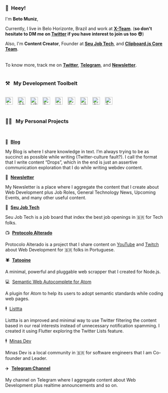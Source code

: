 ### 👋&nbsp;&nbsp;Heey!

I'm **Beto Muniz**, 

Currently, I live in Belo Horizonte, Brazil and work at **[X-Team](https://x-team.com/)**. 
(**so don't hesitate to DM me on [Twitter](https://twitter.com/obetomuniz) if you have interest to join us too 😎**)

Also, I'm **Content Creator**, Founder at **[Seu Job Tech](https://seujob.tech)**, and **[Clipboard.js Core Team](https://github.com/zenorocha/clipboard.js)**.
<br><br><br>
To know more, track me on **[Twitter](https://twitter.com/obetomuniz)**, **[Telegram](https://t.me/obetomuniz)**,  and **[Newsletter](https://beto.im/newsletter)**.
<br><br>
### ⚒&nbsp;&nbsp;&nbsp;My Development Toolbelt
<br><img alt="JavaScript" title="JavaScript" src="https://user-images.githubusercontent.com/1680157/87443764-4af82c80-c5cc-11ea-82c2-c368ee12cf6d.png" height="24">&nbsp;&nbsp;&nbsp;&nbsp;<img alt="CSS" title="CSS" src="https://user-images.githubusercontent.com/1680157/87443759-4a5f9600-c5cc-11ea-8ae0-715433c1f781.png" height="24">&nbsp;&nbsp;&nbsp;&nbsp;<img alt="HTML" title="HTML" src="https://user-images.githubusercontent.com/1680157/87443762-4af82c80-c5cc-11ea-85cf-57be0e83c169.png" height="24">&nbsp;&nbsp;&nbsp;&nbsp;<img alt="TypeScript" title="TypeScript" src="https://user-images.githubusercontent.com/1680157/87443766-4af82c80-c5cc-11ea-8a13-a651f150fa99.png" height="24">&nbsp;&nbsp;&nbsp;&nbsp;<img alt=" title=" title="Node.js" src="https://user-images.githubusercontent.com/1680157/87443758-4a5f9600-c5cc-11ea-8f63-92e126a1145b.png" height="24">&nbsp;&nbsp;&nbsp;&nbsp;<img alt="Flutter" title="Flutter" src="https://user-images.githubusercontent.com/1680157/87443756-49c6ff80-c5cc-11ea-9052-ecd76bb5ce81.png" height="24">&nbsp;&nbsp;&nbsp;&nbsp;<img alt="VS Code" title="VS Code" src="https://user-images.githubusercontent.com/1680157/87443751-492e6900-c5cc-11ea-9854-f82d4d921133.png" height="24">&nbsp;&nbsp;&nbsp;&nbsp;<img alt="Git" title="Git" src="https://user-images.githubusercontent.com/1680157/87443755-49c6ff80-c5cc-11ea-954a-579f7c72873a.png" height="24">&nbsp;&nbsp;&nbsp;&nbsp;<img alt="Google Chrome" title="Google Chrome" src="https://user-images.githubusercontent.com/1680157/87443745-47fd3c00-c5cc-11ea-878f-44f34572775e.png" height="24"><br><br>
### 👨‍💻&nbsp;&nbsp;&nbsp;My Personal Projects
<br>

📝&nbsp;&nbsp;**[Blog](https://dev.to/obetomuniz)**

My Blog is where I share knowledge in text. I’m always trying to be as succinct as possible while writing (Twitter-culture fault?). I call the format that I write content “Drops”, which in the end is just an assertive communication exploration that I do while writing webdev content.

📰&nbsp;&nbsp;**[Newsletter](https://beto.im/newsletter)**

My Newsletter is a place where I aggregate the content that I create about Web Development plus Job Roles, General Technology News, Upcoming Events, and many other useful content.

💼&nbsp;&nbsp;**[Seu Job Tech](https://seujob.tech)**

Seu Job Tech is a job board that index the best job openings in 🇧🇷 for Tech folks.

📺&nbsp;&nbsp;**[Protocolo Alterado](https://protocoloalterado.com.br)**

Protocolo Alterado is a project that I share content on [YouTube](https://www.youtube.com/channel/UCdbYUUg9vYMnuWexhaSZTIA) and [Twitch](https://www.twitch.tv/protalterado) about Web Development for 🇧🇷 folks in Portuguese.

🕷&nbsp;&nbsp;**[Tatooine](https://github.com/obetomuniz/tatooine)**

A minimal, powerful and pluggable web scrapper that I created for Node.js.

💻&nbsp;&nbsp;[Semantic Web Autocomplete for Atom](https://github.com/obetomuniz/autocomplete-semantic-web)

A plugin for Atom to help its users to adopt semantic standards while coding web pages.

🕴&nbsp;&nbsp;[Listtta](https://listtta.com)

Listtta is an improved and minimal way to use Twitter filtering the content based in our real interests instead of unnecessary notification spamming. I created it using Flutter exploring the Twitter Lists feature.

🕴&nbsp;&nbsp;[Minas Dev](https://minasdev.org)

Minas Dev is a local community in 🇧🇷 for software engineers that I am Co-founder and Leader.

✈️&nbsp;&nbsp;**[Telegram Channel](https://t.me/obetomuniz)**

My channel on Telegram where I aggregate content about Web Development plus realtime announcements and so on.
